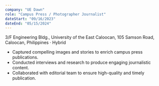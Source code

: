 ```yaml
---
company: "UE Dawn"
role: "Campus Press / Photographer Journalist"
dateStart: "09/16/2023"
dateEnd: "05/15/2024"
---
```


3/F Engineering Bldg., University of the East Caloocan, 105 Samson Road, Caloocan, Philippines · Hybrid

- Captured compelling images and stories to enrich campus press publications.
- Conducted interviews and research to produce engaging journalistic content.
- Collaborated with editorial team to ensure high-quality and timely publication.
